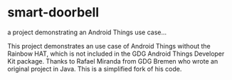 # smart-doorbell
a project demonstrating an Android Things use case...

This project demonstrates an use case of Android Things without the Rainbow HAT, which is not included in the GDG Android Things Developer Kit package.
Thanks to Rafael Miranda from GDG Bremen who wrote an original project in Java. This is a simplified fork of his code.
